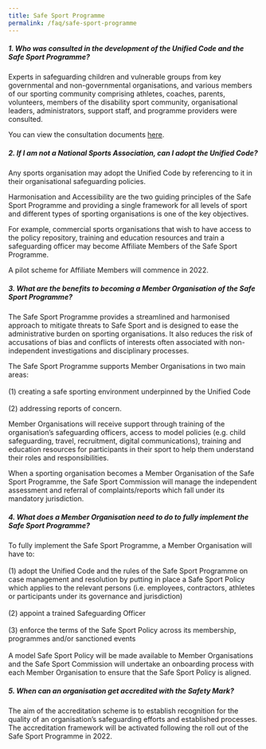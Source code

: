 ```yaml
---
title: Safe Sport Programme
permalink: /faq/safe-sport-programme
---
```

##### **1. Who was consulted in the development of the Unified Code and the Safe Sport Programme?**

Experts in safeguarding children and vulnerable groups from key governmental and non-governmental organisations, and various members of our sporting community comprising athletes, coaches, parents, volunteers, members of the disability sport community, organisational leaders, administrators, support staff, and programme providers were consulted. 

You can view the consultation documents [here](/safe-sport-programme/community-consultations).


##### **2. If I am not a National Sports Association, can I adopt the Unified Code?**

Any sports organisation may adopt the Unified Code by referencing to it in their organisational safeguarding policies.

Harmonisation and Accessibility are the two guiding principles of the Safe Sport Programme and providing a single framework for all levels of sport and different types of sporting organisations is one of the key objectives.<br>

For example, commercial sports organisations that wish to have access to the policy repository, training and education resources and train a safeguarding officer may become Affiliate Members of the Safe Sport Programme.<br>

A pilot scheme for Affiliate Members will commence in 2022.


##### **3. What are the benefits to becoming a Member Organisation of the Safe Sport Programme?**

The Safe Sport Programme provides a streamlined and harmonised approach to mitigate threats to Safe Sport and is designed to ease the administrative burden on sporting organisations. It also reduces the risk of accusations of bias and conflicts of interests often associated with non-independent investigations and disciplinary processes.

The Safe Sport Programme supports Member Organisations in two main areas: <br><br>
(1) creating a safe sporting environment underpinned by the Unified Code <br><br>
(2) addressing reports of concern. <br>

Member Organisations will receive support through training of the organisation’s safeguarding officers, access to
model policies (e.g. child safeguarding, travel, recruitment, digital communications), training and education resources for participants in their sport to help them understand their roles and responsibilities.

When a sporting organisation becomes a Member Organisation of the Safe Sport Programme, the Safe Sport Commission will manage the independent assessment and referral of complaints/reports which fall under its mandatory jurisdiction.


##### **4. What does a Member Organisation need to do to fully implement the Safe Sport Programme?**

To fully implement the Safe Sport Programme, a Member Organisation will have to:<br><br>
(1) adopt the Unified Code and the rules of the Safe Sport Programme on case management and resolution by putting in place a Safe Sport Policy which applies to the relevant persons (i.e. employees, contractors, athletes or participants under its governance and jurisdiction)<br><br>
(2) appoint a trained Safeguarding Officer<br><br>
(3) enforce the terms of the Safe Sport Policy across its membership, programmes and/or sanctioned events <br><br>
A model Safe Sport Policy will be made available to Member Organisations and the Safe Sport Commission will undertake an onboarding process with each Member Organisation to ensure that the Safe Sport Policy is aligned.
 

##### **5. When can an organisation get accredited with the Safety Mark?**
The aim of the accreditation scheme is to establish recognition for the quality of an organisation’s safeguarding efforts and established processes. The accreditation framework will be activated following the roll out of the Safe Sport Programme in 2022.